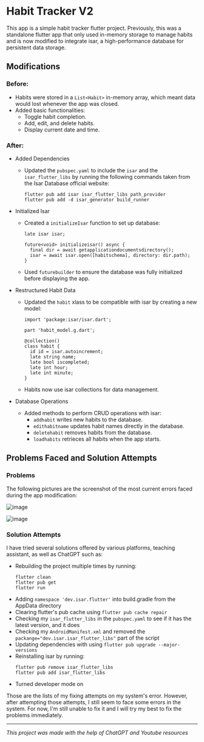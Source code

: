 # Habit Tracker V2

This app is a simple habit tracker flutter project. Previously, this was a standalone flutter app that only used in-memory storage to manage habits and is now modified
to integrate isar, a high-performance database for persistent data storage.

## Modifications

### Before:
- Habits were stored in a `List<Habit>` in-memory array, which meant data would lost whenever the app was closed.
- Added basic functionalities:
  - Toggle habit completion.
  - Add, edit, and delete habits.
  - Display current date and time.

### After:
- Added Dependencies
  - Updated the `pubspec.yaml` to include the `isar` and the `isar_flutter_libs` by running the following commands taken from the Isar Database official website:
    ```
    flutter pub add isar isar_flutter_libs path_provider
    flutter pub add -d isar_generator build_runner
    ```
    
- Initialized Isar
  - Created a `initializeIsar` function to set up database:
    ```
    late isar isar;

    future<void> initializeisar() async {
      final dir = await getapplicationdocumentsdirectory();
      isar = await isar.open([habitschema], directory: dir.path);
    }
    ```
  - Used `futurebuilder` to ensure the database was fully initialized before displaying the app.

- Restructured Habit Data
  - Updated the `habit` xlass to be compatible with isar by creating a new model:
    ```
    import 'package:isar/isar.dart';

    part 'habit_model.g.dart';

    @collection()
    class habit {
      id id = isar.autoincrement;
      late string name;
      late bool iscompleted;
      late int hour;
      late int minute;
    }
    ```
  - Habits now use isar collections for data management.

- Database Operations
  - Added methods to perform CRUD operations with isar:
    - `addhabit` writes new habits to the database.
    - `edithabitname` updates habit names directly in the database.
    - `deletehabit` removes habits from the database.
    - `loadhabits` retrieces all habits when the app starts.
   
## Problems Faced and Solution Attempts

### Problems

The following pictures are the screenshot of the most current errors faced during the app modification:

![image](https://github.com/user-attachments/assets/82b8bf03-667f-4195-8fc0-ef50e084ce8b)

![image](https://github.com/user-attachments/assets/86738abb-6bb7-451a-b32c-80ef6d39f3c4)

### Solution Attempts

I have tried several solutions offered by various platforms, teaching assistant, as well as ChatGPT such as:
- Rebuilding the project multiple times by running:
  ```
  flutter clean
  flutter pub get
  flutter run
  ```
- Adding `namespace 'dev.isar.flutter'` into build.gradle from the AppData directory
- Clearing flutter's pub cache using `flutter pub cache repair`
- Checking my `isar_flutter_libs` in the `pubspec.yaml` to see if it has the latest version, and it does
- Checking my `AndroidManifest.xml` and removed the `packange="dev.isar.isar_flutter_libs"` part of the script
- Updating dependencies with using `flutter pub upgrade --major-versions`
- Reinstalling isar by running:
  ```
  flutter pub remove isar_flutter_libs
  flutter pub add isar_flutter_libs
  ```
- Turned developer mode on

Those are the lists of my fixing attempts on my system's error. However, after attempting those attempts, I still seem to face some errors in the system.
For now, I'm still unable to fix it and I will try my best to fix the problems immediately.

------

_This project was made with the help of ChatGPT and Youtube resources_
